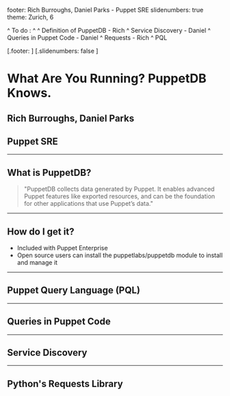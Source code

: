 footer: Rich Burroughs, Daniel Parks - Puppet SRE
slidenumbers: true
theme: Zurich, 6

^ To do :
^
^ Definition of PuppetDB - Rich
^ Service Discovery - Daniel
^ Queries in Puppet Code - Daniel
^ Requests - Rich
^ PQL

[.footer: ]
[.slidenumbers: false ]
# What Are You Running? PuppetDB Knows.

## Rich Burroughs, Daniel Parks
## Puppet SRE

---

## What is PuppetDB?
> "PuppetDB collects data generated by Puppet. It enables advanced Puppet features like exported resources, and can be the foundation for other applications that use Puppet’s data."

---

## How do I get it?
- Included with Puppet Enterprise
- Open source users can install the puppetlabs/puppetdb module to install and manage it

---

## Puppet Query Language (PQL)

---

## Queries in Puppet Code

---

## Service Discovery

---

## Python's Requests Library

